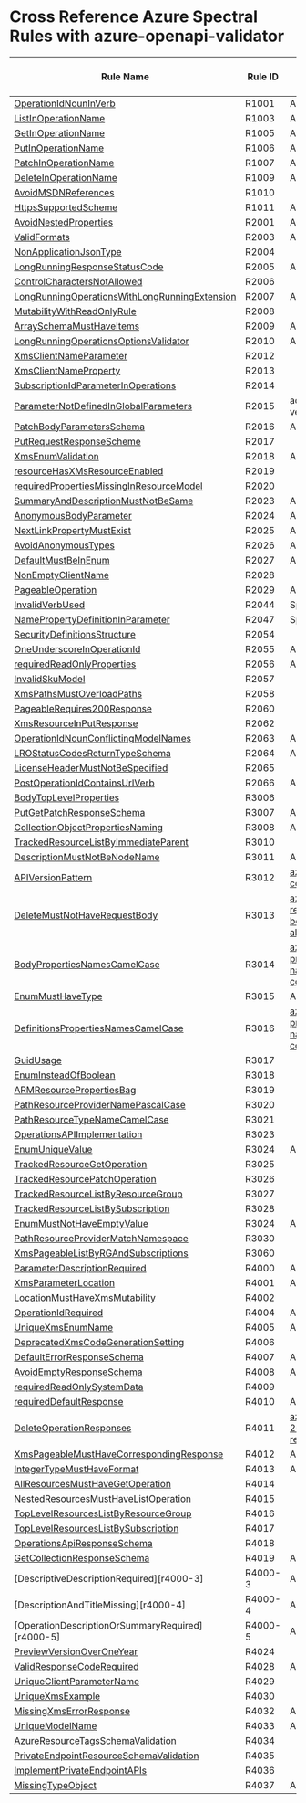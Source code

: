 # Cross Reference Azure Spectral Rules with azure-openapi-validator

| Rule Name | Rule ID | Azure Spectral Ruleset |
| --------- | ------- | ---------------------- |
| [OperationIdNounInVerb][r1001] | R1001 | Add |
| [ListInOperationName][r1003] | R1003 | Add |
| [GetInOperationName][r1005] | R1005 | Add |
| [PutInOperationName][r1006] | R1006 | Add |
| [PatchInOperationName][r1007] | R1007 | Add |
| [DeleteInOperationName][r1009] | R1009 | Add |
| [AvoidMSDNReferences][r1010] | R1010 |  |
| [HttpsSupportedScheme][r1011] | R1011 | Add |
| [AvoidNestedProperties][r2001] | R2001 | Add |
| [ValidFormats][r2003] | R2003 | Add |
| [NonApplicationJsonType][r2004] | R2004 | |
| [LongRunningResponseStatusCode][r2005] | R2005 | Add |
| [ControlCharactersNotAllowed][r2006] | R2006 |  |
| [LongRunningOperationsWithLongRunningExtension][r2007] | R2007 | Add |
| [MutabilityWithReadOnlyRule][r2008] | R2008 |  |
| [ArraySchemaMustHaveItems][r2009] | R2009 | Add |
| [LongRunningOperationsOptionsValidator][r2010] | R2010 | Add ? |
| [XmsClientNameParameter][r2012] | R2012 |  |
| [XmsClientNameProperty][r2013] | R2013 |  |
| [SubscriptionIdParameterInOperations][r2014] | R2014 |  |
| [ParameterNotDefinedInGlobalParameters][r2015] | R2015 | add for api-version |
| [PatchBodyParametersSchema][r2016] | R2016 | Add |
| [PutRequestResponseScheme][r2017] | R2017 |  |
| [XmsEnumValidation][r2018] | R2018 | Add |
| [resourceHasXMsResourceEnabled][r2019] | R2019 |  |
| [requiredPropertiesMissingInResourceModel][r2020] | R2020 |  |
| [SummaryAndDescriptionMustNotBeSame][r2023] | R2023 | Add |
| [AnonymousBodyParameter][r2024] | R2024 | Add |
| [NextLinkPropertyMustExist][r2025] | R2025 | Add |
| [AvoidAnonymousTypes][r2026] | R2026 | Add |
| [DefaultMustBeInEnum][r2027] | R2027 | Add |
| [NonEmptyClientName][r2028] | R2028 |  |
| [PageableOperation][r2029] | R2029 | Add |
| [InvalidVerbUsed][r2044] | R2044 | Spectral:oas |
| [NamePropertyDefinitionInParameter][r2047] | R2047 | Spectral:oas |
| [SecurityDefinitionsStructure][r2054] | R2054 |  |
| [OneUnderscoreInOperationId][r2055] | R2055 | Add |
| [requiredReadOnlyProperties][r2056] | R2056 | Add |
| [InvalidSkuModel][r2057] | R2057 |  |
| [XmsPathsMustOverloadPaths][r2058] | R2058 |  |
| [PageableRequires200Response][r2060] | R2060 |  |
| [XmsResourceInPutResponse][r2062] | R2062 | |
| [OperationIdNounConflictingModelNames][r2063] | R2063 | Add |
| [LROStatusCodesReturnTypeSchema][r2064] | R2064 | Add |
| [LicenseHeaderMustNotBeSpecified][r2065] | R2065 |  |
| [PostOperationIdContainsUrlVerb][r2066] | R2066 | Add |
| [BodyTopLevelProperties][r3006] | R3006 | |
| [PutGetPatchResponseSchema][r3007] | R3007 | Add |
| [CollectionObjectPropertiesNaming][r3008] | R3008 | Add |
| [TrackedResourceListByImmediateParent][r3010] | R3010 |  |
| [DescriptionMustNotBeNodeName][r3011] | R3011 | Add |
| [APIVersionPattern][r3012] | R3012 | [az-version-convention](./azure-ruleset.md#az-version-convention) |
| [DeleteMustNotHaveRequestBody][r3013] | R3013 | [az-request-body-not-allowed](./azure-ruleset.md#az-request-body-not-allowed) |
| [BodyPropertiesNamesCamelCase][r3014] | R3014 | [az-property-names-convention](./azure-ruleset.md#az-property-names-convention) |
| [EnumMustHaveType][r3015] | R3015 | Add |
| [DefinitionsPropertiesNamesCamelCase][r3016] | R3016 | [az-property-names-convention](./azure-ruleset.md#az-property-names-convention) |
| [GuidUsage][r3017] | R3017 |  |
| [EnumInsteadOfBoolean][r3018] | R3018 |  |
| [ARMResourcePropertiesBag][r3019] | R3019 |  |
| [PathResourceProviderNamePascalCase][r3020] | R3020 |  |
| [PathResourceTypeNameCamelCase][r3021] | R3021 |  |
| [OperationsAPIImplementation][r3023] | R3023 |  |
| [EnumUniqueValue][r3024] | R3024 | Add |
| [TrackedResourceGetOperation][r3025] | R3025 | |
| [TrackedResourcePatchOperation][r3026] | R3026 | |
| [TrackedResourceListByResourceGroup][r3027] | R3027 |  |
| [TrackedResourceListBySubscription][r3028] | R3028 |  |
| [EnumMustNotHaveEmptyValue][r3024] | R3024 | Add |
| [PathResourceProviderMatchNamespace][r3030] | R3030  | |
| [XmsPageableListByRGAndSubscriptions][r3060] | R3060 |  |
| [ParameterDescriptionRequired][r4000] | R4000 | Add |
| [XmsParameterLocation][r4001] | R4001 | Add |
| [LocationMustHaveXmsMutability][r4002] | R4002 |  |
| [OperationIdRequired][r4004] | R4004 | Add |
| [UniqueXmsEnumName][r4005] | R4005 | Add |
| [DeprecatedXmsCodeGenerationSetting][r4006] | R4006 |  |
| [DefaultErrorResponseSchema][r4007] | R4007 | Add |
| [AvoidEmptyResponseSchema][r4008] | R4008 | Add |
| [requiredReadOnlySystemData][r4009] | R4009 | |
| [requiredDefaultResponse][r4010] | R4010 | Add |
| [DeleteOperationResponses][r4011] | R4011 | [az-delete-204-response](./azure-ruleset.md#az-delete-204-response) |
| [XmsPageableMustHaveCorrespondingResponse][r4012] | R4012 | Add |
| [IntegerTypeMustHaveFormat][r4013] | R4013 | Add |
| [AllResourcesMustHaveGetOperation][r4014] | R4014 |  |
| [NestedResourcesMustHaveListOperation][r4015] | R4015 |  |
| [TopLevelResourcesListByResourceGroup][r4016] | R4016 |  |
| [TopLevelResourcesListBySubscription][r4017] | R4017 | |
| [OperationsApiResponseSchema][r4018] | R4018 |  |
| [GetCollectionResponseSchema][r4019] | R4019 | Add |
| [DescriptiveDescriptionRequired][r4000-3] | R4000-3 | Add |
| [DescriptionAndTitleMissing][r4000-4] | R4000-4 | Add |
| [OperationDescriptionOrSummaryRequired][r4000-5] | R4000-5 | Add |
| [PreviewVersionOverOneYear][r4024] | R4024 |  |
| [ValidResponseCodeRequired][r4028] | R4028 | Add |
| [UniqueClientParameterName][r4029] | R4029 |  |
| [UniqueXmsExample][r4030] | R4030 |  |
| [MissingXmsErrorResponse][r4032] | R4032 | Add |
| [UniqueModelName][r4033] | R4033 | Add |
| [AzureResourceTagsSchemaValidation][r4034] | R4034 |  |
| [PrivateEndpointResourceSchemaValidation][r4035] | R4035 |  |
| [ImplementPrivateEndpointAPIs][r4036] | R4036 |  |
| [MissingTypeObject][r4037] | R4037 | Add |

[r1001]: https://github.com/Azure/azure-rest-api-specs/blob/master/documentation/openapi-authoring-automated-guidelines.md#r1001
[r1003]: https://github.com/Azure/azure-rest-api-specs/blob/master/documentation/openapi-authoring-automated-guidelines.md#r1003
[r1005]: https://github.com/Azure/azure-rest-api-specs/blob/master/documentation/openapi-authoring-automated-guidelines.md#r1005
[r1006]: https://github.com/Azure/azure-rest-api-specs/blob/master/documentation/openapi-authoring-automated-guidelines.md#r1006
[r1007]: https://github.com/Azure/azure-rest-api-specs/blob/master/documentation/openapi-authoring-automated-guidelines.md#r1007
[r1009]: https://github.com/Azure/azure-rest-api-specs/blob/master/documentation/openapi-authoring-automated-guidelines.md#r1009
[r1010]: https://github.com/Azure/azure-rest-api-specs/blob/master/documentation/openapi-authoring-automated-guidelines.md#r1010
[r1011]: https://github.com/Azure/azure-rest-api-specs/blob/master/documentation/openapi-authoring-automated-guidelines.md#r1011
[r2001]: https://github.com/Azure/azure-rest-api-specs/blob/master/documentation/openapi-authoring-automated-guidelines.md#r2001
[r2003]: https://github.com/Azure/azure-rest-api-specs/blob/master/documentation/openapi-authoring-automated-guidelines.md#r2003
[r2004]: https://github.com/Azure/azure-rest-api-specs/blob/master/documentation/openapi-authoring-automated-guidelines.md#r2004
[r2005]: https://github.com/Azure/azure-rest-api-specs/blob/master/documentation/openapi-authoring-automated-guidelines.md#r2005
[r2006]: https://github.com/Azure/azure-rest-api-specs/blob/master/documentation/openapi-authoring-automated-guidelines.md#r2006
[r2007]: https://github.com/Azure/azure-rest-api-specs/blob/master/documentation/openapi-authoring-automated-guidelines.md#r2007
[r2008]: https://github.com/Azure/azure-rest-api-specs/blob/master/documentation/openapi-authoring-automated-guidelines.md#r2008
[r2009]: https://github.com/Azure/azure-rest-api-specs/blob/master/documentation/openapi-authoring-automated-guidelines.md#r2009
[r2010]: https://github.com/Azure/azure-rest-api-specs/blob/master/documentation/openapi-authoring-automated-guidelines.md#r2010
[r2012]: https://github.com/Azure/azure-rest-api-specs/blob/master/documentation/openapi-authoring-automated-guidelines.md#r2012
[r2013]: https://github.com/Azure/azure-rest-api-specs/blob/master/documentation/openapi-authoring-automated-guidelines.md#r2013
[r2014]: https://github.com/Azure/azure-rest-api-specs/blob/master/documentation/openapi-authoring-automated-guidelines.md#r2014
[r2015]: https://github.com/Azure/azure-rest-api-specs/blob/master/documentation/openapi-authoring-automated-guidelines.md#r2015
[r2016]: https://github.com/Azure/azure-rest-api-specs/blob/master/documentation/openapi-authoring-automated-guidelines.md#r2016
[r2017]: https://github.com/Azure/azure-rest-api-specs/blob/master/documentation/openapi-authoring-automated-guidelines.md#r2017
[r2018]: https://github.com/Azure/azure-rest-api-specs/blob/master/documentation/openapi-authoring-automated-guidelines.md#r2018
[r2019]: https://github.com/Azure/azure-rest-api-specs/blob/master/documentation/openapi-authoring-automated-guidelines.md#r2019
[r2020]: https://github.com/Azure/azure-rest-api-specs/blob/master/documentation/openapi-authoring-automated-guidelines.md#r2020
[r2023]: https://github.com/Azure/azure-rest-api-specs/blob/master/documentation/openapi-authoring-automated-guidelines.md#r2023
[r2024]: https://github.com/Azure/azure-rest-api-specs/blob/master/documentation/openapi-authoring-automated-guidelines.md#r2024
[r2025]: https://github.com/Azure/azure-rest-api-specs/blob/master/documentation/openapi-authoring-automated-guidelines.md#r2025
[r2026]: https://github.com/Azure/azure-rest-api-specs/blob/master/documentation/openapi-authoring-automated-guidelines.md#r2026
[r2027]: https://github.com/Azure/azure-rest-api-specs/blob/master/documentation/openapi-authoring-automated-guidelines.md#r2027
[r2028]: https://github.com/Azure/azure-rest-api-specs/blob/master/documentation/openapi-authoring-automated-guidelines.md#r2028
[r2029]: https://github.com/Azure/azure-rest-api-specs/blob/master/documentation/openapi-authoring-automated-guidelines.md#r2029
[r2044]: https://github.com/Azure/azure-rest-api-specs/blob/master/documentation/openapi-authoring-automated-guidelines.md#r2044
[r2047]: https://github.com/Azure/azure-rest-api-specs/blob/master/documentation/openapi-authoring-automated-guidelines.md#r2047
[r2054]: https://github.com/Azure/azure-rest-api-specs/blob/master/documentation/openapi-authoring-automated-guidelines.md#r2054
[r2055]: https://github.com/Azure/azure-rest-api-specs/blob/master/documentation/openapi-authoring-automated-guidelines.md#r2055
[r2056]: https://github.com/Azure/azure-rest-api-specs/blob/master/documentation/openapi-authoring-automated-guidelines.md#r2056
[r2057]: https://github.com/Azure/azure-rest-api-specs/blob/master/documentation/openapi-authoring-automated-guidelines.md#r2057
[r2058]: https://github.com/Azure/azure-rest-api-specs/blob/master/documentation/openapi-authoring-automated-guidelines.md#r2058
[r2060]: https://github.com/Azure/azure-rest-api-specs/blob/master/documentation/openapi-authoring-automated-guidelines.md#r2060
[r2062]: https://github.com/Azure/azure-rest-api-specs/blob/master/documentation/openapi-authoring-automated-guidelines.md#r2062
[r2063]: https://github.com/Azure/azure-rest-api-specs/blob/master/documentation/openapi-authoring-automated-guidelines.md#r2063
[r2064]: https://github.com/Azure/azure-rest-api-specs/blob/master/documentation/openapi-authoring-automated-guidelines.md#r2064
[r2065]: https://github.com/Azure/azure-rest-api-specs/blob/master/documentation/openapi-authoring-automated-guidelines.md#r2065
[r2066]: https://github.com/Azure/azure-rest-api-specs/blob/master/documentation/openapi-authoring-automated-guidelines.md#r2066
[r3006]: https://github.com/Azure/azure-rest-api-specs/blob/master/documentation/openapi-authoring-automated-guidelines.md#r3006
[r3007]: https://github.com/Azure/azure-rest-api-specs/blob/master/documentation/openapi-authoring-automated-guidelines.md#r3007
[r3008]: https://github.com/Azure/azure-rest-api-specs/blob/master/documentation/openapi-authoring-automated-guidelines.md#r3008
[r3010]: https://github.com/Azure/azure-rest-api-specs/blob/master/documentation/openapi-authoring-automated-guidelines.md#r3010
[r3011]: https://github.com/Azure/azure-rest-api-specs/blob/master/documentation/openapi-authoring-automated-guidelines.md#r3011
[r3012]: https://github.com/Azure/azure-rest-api-specs/blob/master/documentation/openapi-authoring-automated-guidelines.md#r3012
[r3013]: https://github.com/Azure/azure-rest-api-specs/blob/master/documentation/openapi-authoring-automated-guidelines.md#r3013
[r3014]: https://github.com/Azure/azure-rest-api-specs/blob/master/documentation/openapi-authoring-automated-guidelines.md#r3014
[r3015]: https://github.com/Azure/azure-rest-api-specs/blob/master/documentation/openapi-authoring-automated-guidelines.md#r3015
[r3016]: https://github.com/Azure/azure-rest-api-specs/blob/master/documentation/openapi-authoring-automated-guidelines.md#r3016
[r3017]: https://github.com/Azure/azure-rest-api-specs/blob/master/documentation/openapi-authoring-automated-guidelines.md#r3017
[r3018]: https://github.com/Azure/azure-rest-api-specs/blob/master/documentation/openapi-authoring-automated-guidelines.md#r3018
[r3019]: https://github.com/Azure/azure-rest-api-specs/blob/master/documentation/openapi-authoring-automated-guidelines.md#r3019
[r3020]: https://github.com/Azure/azure-rest-api-specs/blob/master/documentation/openapi-authoring-automated-guidelines.md#r3020
[r3021]: https://github.com/Azure/azure-rest-api-specs/blob/master/documentation/openapi-authoring-automated-guidelines.md#r3021
[r3023]: https://github.com/Azure/azure-rest-api-specs/blob/master/documentation/openapi-authoring-automated-guidelines.md#r3023
[r3024]: https://github.com/Azure/azure-rest-api-specs/blob/master/documentation/openapi-authoring-automated-guidelines.md#r3024
[r3025]: https://github.com/Azure/azure-rest-api-specs/blob/master/documentation/openapi-authoring-automated-guidelines.md#r3025
[r3026]: https://github.com/Azure/azure-rest-api-specs/blob/master/documentation/openapi-authoring-automated-guidelines.md#r3026
[r3027]: https://github.com/Azure/azure-rest-api-specs/blob/master/documentation/openapi-authoring-automated-guidelines.md#r3027
[r3028]: https://github.com/Azure/azure-rest-api-specs/blob/master/documentation/openapi-authoring-automated-guidelines.md#r3028
[r3029]: https://github.com/Azure/azure-rest-api-specs/blob/master/documentation/openapi-authoring-automated-guidelines.md#r3029
[r3030]: https://github.com/Azure/azure-rest-api-specs/blob/master/documentation/openapi-authoring-automated-guidelines.md#R3030
[r3060]: https://github.com/Azure/azure-rest-api-specs/blob/master/documentation/openapi-authoring-automated-guidelines.md#r3060
[r4000]: https://github.com/Azure/azure-rest-api-specs/blob/master/documentation/openapi-authoring-automated-guidelines.md#r4000
[r4001]: https://github.com/Azure/azure-rest-api-specs/blob/master/documentation/openapi-authoring-automated-guidelines.md#r4001
[r4002]: https://github.com/Azure/azure-rest-api-specs/blob/master/documentation/openapi-authoring-automated-guidelines.md#r4002
[r4004]: https://github.com/Azure/azure-rest-api-specs/blob/master/documentation/openapi-authoring-automated-guidelines.md#r4004
[r4005]: https://github.com/Azure/azure-rest-api-specs/blob/master/documentation/openapi-authoring-automated-guidelines.md#r4005
[r4006]: https://github.com/Azure/azure-rest-api-specs/blob/master/documentation/openapi-authoring-automated-guidelines.md#r4006
[r4007]: https://github.com/Azure/azure-rest-api-specs/blob/master/documentation/openapi-authoring-automated-guidelines.md#r4007
[r4008]: https://github.com/Azure/azure-rest-api-specs/blob/master/documentation/openapi-authoring-automated-guidelines.md#r4008
[r4009]: https://github.com/Azure/azure-rest-api-specs/blob/master/documentation/openapi-authoring-automated-guidelines.md#r4009
[r4010]: https://github.com/Azure/azure-rest-api-specs/blob/master/documentation/openapi-authoring-automated-guidelines.md#r4010
[r4011]: https://github.com/Azure/azure-rest-api-specs/blob/master/documentation/openapi-authoring-automated-guidelines.md#r4011
[r4012]: https://github.com/Azure/azure-rest-api-specs/blob/master/documentation/openapi-authoring-automated-guidelines.md#r4012
[r4013]: https://github.com/Azure/azure-rest-api-specs/blob/master/documentation/openapi-authoring-automated-guidelines.md#r4013
[r4014]: https://github.com/Azure/azure-rest-api-specs/blob/master/documentation/openapi-authoring-automated-guidelines.md#r4014
[r4015]: https://github.com/Azure/azure-rest-api-specs/blob/master/documentation/openapi-authoring-automated-guidelines.md#r4015
[r4016]: https://github.com/Azure/azure-rest-api-specs/blob/master/documentation/openapi-authoring-automated-guidelines.md#r4016
[r4017]: https://github.com/Azure/azure-rest-api-specs/blob/master/documentation/openapi-authoring-automated-guidelines.md#r4017
[r4018]: https://github.com/Azure/azure-rest-api-specs/blob/master/documentation/openapi-authoring-automated-guidelines.md#r4018
[r4019]: https://github.com/Azure/azure-rest-api-specs/blob/master/documentation/openapi-authoring-automated-guidelines.md#r4019
[r4020]: https://github.com/Azure/azure-rest-api-specs/blob/master/documentation/openapi-authoring-automated-guidelines.md#r4000-3
[r4021]: https://github.com/Azure/azure-rest-api-specs/blob/master/documentation/openapi-authoring-automated-guidelines.md#r4000-4
[r4022]: https://github.com/Azure/azure-rest-api-specs/blob/master/documentation/openapi-authoring-automated-guidelines.md#r4000-4
[r4024]: https://github.com/Azure/azure-rest-api-specs/blob/master/documentation/openapi-authoring-automated-guidelines.md#r4024
[r4028]: https://github.com/Azure/azure-rest-api-specs/blob/master/documentation/openapi-authoring-automated-guidelines.md#r4028
[r4029]: https://github.com/Azure/azure-rest-api-specs/blob/master/documentation/openapi-authoring-automated-guidelines.md#r4029
[r4030]: https://github.com/Azure/azure-rest-api-specs/blob/master/documentation/openapi-authoring-automated-guidelines.md#r4030
[r4032]: https://github.com/Azure/azure-rest-api-specs/blob/master/documentation/openapi-authoring-automated-guidelines.md#r4032
[r4033]: https://github.com/Azure/azure-rest-api-specs/blob/master/documentation/openapi-authoring-automated-guidelines.md#r4033
[r4034]: https://github.com/Azure/azure-rest-api-specs/blob/master/documentation/openapi-authoring-automated-guidelines.md#r4034
[r4035]: https://github.com/Azure/azure-rest-api-specs/blob/master/documentation/openapi-authoring-automated-guidelines.md#r4035
[r4036]: https://github.com/Azure/azure-rest-api-specs/blob/master/documentation/openapi-authoring-automated-guidelines.md#r4036
[r4037]: https://github.com/Azure/azure-rest-api-specs/blob/master/documentation/openapi-authoring-automated-guidelines.md#r4037
